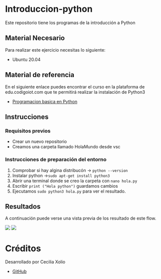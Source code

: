 # Introduccion-python
Este repositorio tiene los programas de la introducción a Python

## Material Necesario

Para realizar este ejercicio necesitas lo siguiente:

- Ubuntu 20.04

## Material de referencia

En el siguiente enlace puedes encontrar el curso en la plataforma de edu.codigoiot.com que te permitirá realizar la instalación de Python3

- [Programacion basica en Python](https://edu.codigoiot.com/course/view.php?id=838#section-1)

## Instrucciones

### Requisitos previos

- Crear un nuevo repositorio
- Creamos una carpeta llamado HolaMundo desde vsc

### Instrucciones de preparación del entorno

1. Comprobar si hay algina distribucón -> `python --version`
2. Instalar python ->`sudo apt-get install python3`
3. Abrir una terminal donde se creo la carpeta con `nano hola.py`
4. Escribir `print ("Hola python")` guardamos cambios
5. Ejecutamos `sudo python3 hola.py` para ver el resultado.

## Resultados

A continuación puede verse una vista previa de los resultado de este flow.

![](https://github.com/Cecilia-X-M/Introduccion-python/blob/main/archivo%20nano%20.png)
![](https://github.com/Cecilia-X-M/Introduccion-python/blob/main/ejecutararchivo.png)

# Créditos

Desarrollado por Cecilia Xolio

- [GitHub](https://github.com/Cecilia-X-M)
